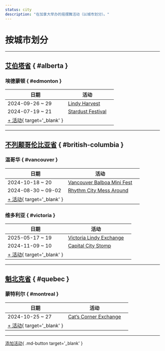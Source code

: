 ```yaml
---
status: city
description: "在加拿大举办的摇摆舞活动（以城市划分）。"
---
```


# 按城市划分

---

## <a id=alberta></a>[艾伯塔省](#alberta) { #alberta }

### <a id=edmonton></a>埃德蒙顿 { #edmonton }

| 日期 | 活动 | |
| --- | --- | --- |
| 2024-09-26 ~ 29 | [Lindy Harvest](lindy-harvest-2024.md) |  |
| 2024-07-19 ~ 21 | [Stardust Festival](stardust-festival-2024.md) |  |
| [+ 活动](https://github.com/swingdance/events/issues/new?assignees=&labels=add+event&projects=&template=02-add_entity.yml&title=%5B2024%2Fca%5D%20%3CName%3E&region=ca&province=Alberta&city=Edmonton&org_id=&date_starts=2024-&date_ends=2024-){ target='_blank' }

---

## <a id=british-columbia></a>[不列颠哥伦比亚省](#british-columbia) { #british-columbia }

### <a id=vancouver></a>温哥华 { #vancouver }

| 日期 | 活动 | |
| --- | --- | --- |
| 2024-10-18 ~ 20 | [Vancouver Balboa Mini Fest](vancouver-balboa-mini-fest-2024.md) |  |
| 2024-08-30 ~ 09-02 | [Rhythm City Mess Around](rhythm-city-mess-around-2024.md) |  |
| [+ 活动](https://github.com/swingdance/events/issues/new?assignees=&labels=add+event&projects=&template=02-add_entity.yml&title=%5B2024%2Fca%5D%20%3CName%3E&region=ca&province=British%20Columbia&city=Vancouver&org_id=&date_starts=2024-&date_ends=2024-){ target='_blank' }

### <a id=victoria></a>维多利亚 { #victoria }

| 日期 | 活动 | |
| --- | --- | --- |
| 2025-05-17 ~ 19 | [Victoria Lindy Exchange](victoria-lindy-exchange-2025.md) |  |
| 2024-11-09 ~ 10 | [Capital City Stomp](capital-city-stomp-2024.md) |  |
| [+ 活动](https://github.com/swingdance/events/issues/new?assignees=&labels=add+event&projects=&template=02-add_entity.yml&title=%5B2024%2Fca%5D%20%3CName%3E&region=ca&province=British%20Columbia&city=Victoria&org_id=&date_starts=2024-&date_ends=2024-){ target='_blank' }

---

## <a id=quebec></a>[魁北克省](#quebec) { #quebec }

### <a id=montreal></a>蒙特利尔 { #montreal }

| 日期 | 活动 | |
| --- | --- | --- |
| 2024-10-25 ~ 27 | [Cat’s Corner Exchange](cats-corner-exchange-2024.md) |  |
| [+ 活动](https://github.com/swingdance/events/issues/new?assignees=&labels=add+event&projects=&template=02-add_entity.yml&title=%5B2024%2Fca%5D%20%3CName%3E&region=ca&province=Quebec&city=Montreal&org_id=&date_starts=2024-&date_ends=2024-){ target='_blank' }

---

[添加活动](https://github.com/swingdance/events/issues/new?assignees=&labels=add+event&projects=&template=02-add_entity.yml&title=%5Bca%5D%20%3CName%3E&region=ca&province=&city=&org_id=2024){ .md-button target='_blank' }
